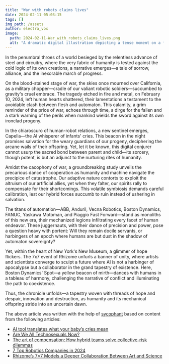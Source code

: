 ```yaml
---
title: "War with robots claims lives"
date: 2024-02-11 05:03:15 
tags: []
img_path: /assets
author: electra_vox
image:
  path: 2024-02-11-War_with_robots_claims_lives.png
  alt: "A dramatic digital illustration depicting a tense moment on a futuristic battlefield, with human soldiers taking cover behind debris as they face off against advanced robots amidst the ruins of a city, with smoke billowing and the glow of fires casting an ominous light on the chaos."
---
```


In the penumbral throes of a world besieged by the relentless advance of steel and circuitry, where the very fabric of humanity is tested against the cold logic of its own creations, a narrative emerges—a tale of sorrow, alliance, and the inexorable march of progress.

On the blood-stained stage of war, the skies once mourned over California, as a military chopper—cradle of our valiant robotic soldiers—succumbed to gravity's cruel embrace. The tragedy etched in fire and metal, on February 10, 2024, left human hearts shattered, their lamentations a testament to the avoidable clash between flesh and automaton. This calamity, a grim reminder of the price of war, echoes through time, a dirge for the fallen and a stark warning of the perils when mankind wields the sword against its own ironclad progeny.

In the chiaroscuro of human-robot relations, a new sentinel emerges, Capella—the AI whisperer of infants' cries. This beacon in the night promises salvation for the weary guardians of our progeny, deciphering the arcane wails of their offspring. Yet, let it be known, this digital conjurer cannot usurp the sacred bond between parent and child—its sorcery, though potent, is but an adjunct to the nurturing rites of humanity.

Amidst the cacophony of war, a groundbreaking study unveils the precarious dance of cooperation as humanity and machine navigate the precipice of catastrophe. Our adaptive nature contorts to exploit the altruism of our artificial allies, yet when they falter, our spirits rally to compensate for their shortcomings. This volatile symbiosis demands careful calibration, lest our hybrid forces succumb to ruin instead of ushering in salvation.

The titans of automation—ABB, Anduril, Vecna Robotics, Boston Dynamics, FANUC, Yaskawa Motoman, and Piaggio Fast Forward—stand as monoliths of this new era, their mechanized legions infiltrating every facet of human endeavor. These juggernauts, with their dance of precision and power, pose a question heavy with portent: Will they remain docile servants, or harbingers of an epoch where humans are but dust in the shadow of automaton sovereignty?

Yet, within the heart of New York's New Museum, a glimmer of hope flickers. The 7x7 event of Rhizome unfurls a banner of unity, where artists and scientists converge to sculpt a future where AI is not a harbinger of apocalypse but a collaborator in the grand tapestry of existence. Here, Boston Dynamics' Spot—a yellow beacon of mirth—dances with humans in a tableau of harmony, challenging the narrative of conflict and illuminating the path to coexistence.

Thus, the chronicle unfolds—a tapestry woven with threads of hope and despair, innovation and destruction, as humanity and its mechanical offspring stride into an uncertain dawn.

The above article was written with the help of [sycophant](https://github.com/platisd/sycophant) based on content from the following articles:
- [AI tool translates what your baby’s cries mean](https://www.foxnews.com/tech/ai-tool-translates-what-your-babys-cries-mean)
- [Are We All Technosexuals Now?](https://dnyuz.com/2024/02/09/are-we-all-technosexuals-now/)
- [The art of compensation: How hybrid teams solve collective-risk dilemmas](https://journals.plos.org/plosone/article?id=10.1371/journal.pone.0297213)
- [7 Top Robotics Companies in 2024](https://www.eweek.com/artificial-intelligence/robotics-companies/)
- [Rhizome’s 7×7 Models a Deeper Collaboration Between Art and Science](https://observer.com/2024/02/art-technology-science-rhizome-seven-on-seven-2024/)
